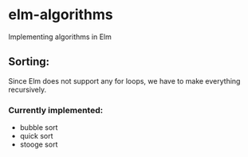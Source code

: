 # elm-algorithms
Implementing algorithms in Elm

## Sorting:
  Since Elm does not support any for loops, we have to make everything recursively.
  ### Currently implemented:
  - bubble sort
  - quick sort
  - stooge sort
